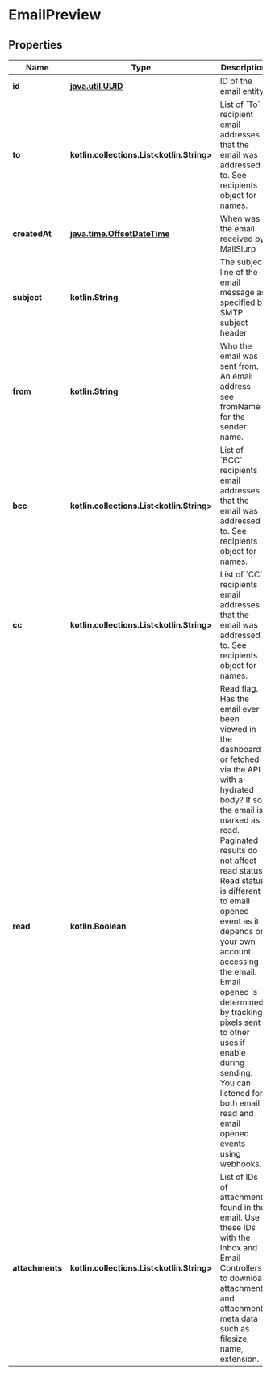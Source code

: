
# EmailPreview

## Properties
Name | Type | Description | Notes
------------ | ------------- | ------------- | -------------
**id** | [**java.util.UUID**](java.util.UUID) | ID of the email entity | 
**to** | **kotlin.collections.List&lt;kotlin.String&gt;** | List of &#x60;To&#x60; recipient email addresses that the email was addressed to. See recipients object for names. | 
**createdAt** | [**java.time.OffsetDateTime**](java.time.OffsetDateTime) | When was the email received by MailSlurp | 
**subject** | **kotlin.String** | The subject line of the email message as specified by SMTP subject header |  [optional]
**from** | **kotlin.String** | Who the email was sent from. An email address - see fromName for the sender name. |  [optional]
**bcc** | **kotlin.collections.List&lt;kotlin.String&gt;** | List of &#x60;BCC&#x60; recipients email addresses that the email was addressed to. See recipients object for names. |  [optional]
**cc** | **kotlin.collections.List&lt;kotlin.String&gt;** | List of &#x60;CC&#x60; recipients email addresses that the email was addressed to. See recipients object for names. |  [optional]
**read** | **kotlin.Boolean** | Read flag. Has the email ever been viewed in the dashboard or fetched via the API with a hydrated body? If so the email is marked as read. Paginated results do not affect read status. Read status is different to email opened event as it depends on your own account accessing the email. Email opened is determined by tracking pixels sent to other uses if enable during sending. You can listened for both email read and email opened events using webhooks. |  [optional]
**attachments** | **kotlin.collections.List&lt;kotlin.String&gt;** | List of IDs of attachments found in the email. Use these IDs with the Inbox and Email Controllers to download attachments and attachment meta data such as filesize, name, extension. |  [optional]



